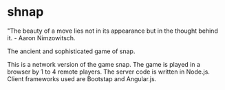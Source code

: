 shnap
=====

"The beauty of a move lies not in its appearance but in the thought behind it.  -  Aaron Nimzowitsch. 

The ancient and sophisticated game of snap. 

This is a network version of the game snap. 
The game is played in a browser by 1 to 4 remote players. 
The server code is written in Node.js. 
Client frameworks used are Bootstap and Angular.js. 
